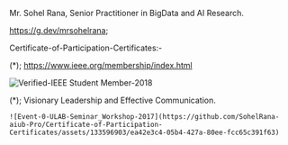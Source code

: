 Mr. Sohel Rana, Senior Practitioner in BigData and AI Research.

https://g.dev/mrsohelrana;

Certificate-of-Participation-Certificates:-

(*); https://www.ieee.org/membership/index.html

![Verified-IEEE Student Member-2018](https://github.com/SohelRana-aiub-Pro/Certificate-of-Participation-Certificates/assets/133596903/9d4478ad-de14-468d-bb5b-f68b89560bc3)

(*); Visionary Leadership and Effective Communication.

    ![Event-0-ULAB-Seminar_Workshop-2017](https://github.com/SohelRana-aiub-Pro/Certificate-of-Participation-Certificates/assets/133596903/ea42e3c4-05b4-427a-80ee-fcc65c391f63)

